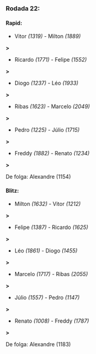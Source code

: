 ### Rodada 22:

#### Rapid:

* Vitor *(1319)*     -     Milton *(1889)*

 **>** 
* Ricardo *(1771)*     -     Felipe *(1552)*

 **>** 
* Diogo *(1237)*     -     Léo *(1933)*

 **>** 
* Ribas *(1623)*     -     Marcelo *(2049)*

 **>** 
* Pedro *(1225)*     -     Júlio *(1715)*

 **>** 
* Freddy *(1882)*     -     Renato *(1234)*

 **>** 

De folga: Alexandre (1154)

#### Blitz:

* Milton *(1632)*     -     Vitor *(1212)*

 **>** 
* Felipe *(1387)*     -     Ricardo *(1625)*

 **>** 
* Léo *(1861)*     -     Diogo *(1455)*

 **>** 
* Marcelo *(1717)*     -     Ribas *(2055)*

 **>** 
* Júlio *(1557)*     -     Pedro *(1147)*

 **>** 
* Renato *(1008)*     -     Freddy *(1787)*

 **>** 

De folga: Alexandre (1183)

